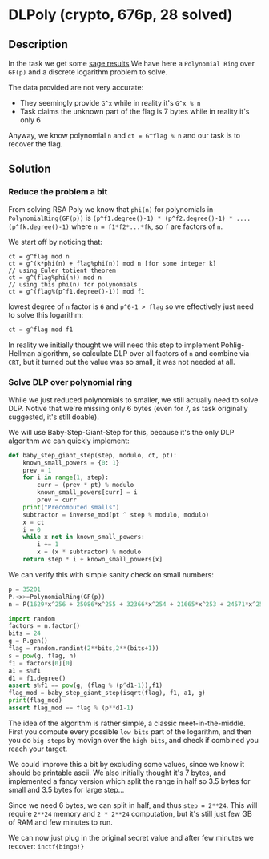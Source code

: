 # DLPoly (crypto, 676p, 28 solved)

## Description

In the task we get some [sage results](out.txt)
We have here a `Polynomial Ring` over `GF(p)` and a discrete logarithm problem to solve.

The data provided are not very accurate:

- They seemingly provide `G^x` while in reality it's `G^x % n`
- Task claims the unknown part of the flag is 7 bytes while in reality it's only 6

Anyway, we know polynomial `n` and `ct = G^flag % n` and our task is to recover the flag.

## Solution

### Reduce the problem a bit

From solving RSA Poly we know that `phi(n)` for polynomials in `PolynomialRing(GF(p))` is `(p^f1.degree()-1) * (p^f2.degree()-1) * ....(p^fk.degree()-1)` where `n = f1*f2*...*fk`, so `f` are factors of `n`.

We start off by noticing that:

```
ct = g^flag mod n
ct = g^(k*phi(n) + flag%phi(n)) mod n [for some integer k]
// using Euler totient theorem
ct = g^(flag%phi(n)) mod n
// using this phi(n) for polynomials
ct = g^(flag%(p^f1.degree()-1)) mod f1
```

lowest degree of `n` factor is `6` and `p^6-1 > flag` so we effectively just need to solve this logarithm:

```python
ct = g^flag mod f1
```

In reality we initially thought we will need this step to implement Pohlig-Hellman algorithm, so calculate DLP over all factors of `n` and combine via `CRT`, but it turned out the value was so small, it was not needed at all.

### Solve DLP over polynomial ring

While we just reduced polynomials to smaller, we still actually need to solve DLP.
Notive that we're missing only 6 bytes (even for 7, as task originally suggested, it's still doable).

We will use Baby-Step-Giant-Step for this, because it's the only DLP algorithm we can quickly implement:

```python
def baby_step_giant_step(step, modulo, ct, pt):
    known_small_powers = {0: 1}
    prev = 1
    for i in range(1, step):
        curr = (prev * pt) % modulo
        known_small_powers[curr] = i
        prev = curr
    print("Precomputed smalls")
    subtractor = inverse_mod(pt ^ step % modulo, modulo)
    x = ct
    i = 0
    while x not in known_small_powers:
        i += 1
        x = (x * subtractor) % modulo
    return step * i + known_small_powers[x]
```

We can verify this with simple sanity check on small numbers:

```python
p = 35201
P.<x>=PolynomialRing(GF(p))
n = P(1629*x^256 + 25086*x^255 + 32366*x^254 + 21665*x^253 + 24571*x^252 + 20588*x^251 + 17474*x^250 + 30654*x^249 + 31322*x^248 + 23385*x^247 + 14049*x^246 + 27853*x^245 + 18189*x^244 + 33130*x^243 + 29218*x^242 + 3412*x^241 + 28875*x^240 + 1550*x^239 + 15231*x^238 + 32794*x^237 + 8541*x^236 + 23025*x^235 + 21145*x^234 + 11858*x^233 + 34388*x^232 + 21092*x^231 + 22355*x^230 + 1768*x^229 + 5868*x^228 + 1502*x^227 + 30644*x^226 + 24646*x^225 + 32356*x^224 + 27350*x^223 + 34810*x^222 + 27676*x^221 + 24351*x^220 + 9218*x^219 + 27072*x^218 + 21176*x^217 + 2139*x^216 + 8244*x^215 + 1887*x^214 + 3854*x^213 + 24362*x^212 + 10981*x^211 + 14237*x^210 + 28663*x^209 + 32272*x^208 + 29911*x^207 + 13575*x^206 + 15955*x^205 + 5367*x^204 + 34844*x^203 + 15036*x^202 + 7662*x^201 + 16816*x^200 + 1051*x^199 + 16540*x^198 + 17738*x^197 + 10212*x^196 + 4180*x^195 + 33126*x^194 + 13014*x^193 + 16584*x^192 + 10139*x^191 + 27520*x^190 + 116*x^189 + 28199*x^188 + 31755*x^187 + 10917*x^186 + 28271*x^185 + 1152*x^184 + 6118*x^183 + 27171*x^182 + 14265*x^181 + 905*x^180 + 13776*x^179 + 854*x^178 + 5397*x^177 + 14898*x^176 + 1388*x^175 + 14058*x^174 + 6871*x^173 + 13508*x^172 + 3102*x^171 + 20438*x^170 + 29122*x^169 + 17072*x^168 + 23021*x^167 + 29879*x^166 + 28424*x^165 + 8616*x^164 + 21771*x^163 + 31878*x^162 + 33793*x^161 + 9238*x^160 + 23751*x^159 + 24157*x^158 + 17665*x^157 + 34015*x^156 + 9925*x^155 + 2981*x^154 + 24715*x^153 + 13223*x^152 + 1492*x^151 + 7548*x^150 + 13335*x^149 + 24773*x^148 + 15147*x^147 + 25234*x^146 + 24394*x^145 + 27742*x^144 + 29033*x^143 + 10247*x^142 + 22010*x^141 + 18634*x^140 + 27877*x^139 + 27754*x^138 + 13972*x^137 + 31376*x^136 + 17211*x^135 + 21233*x^134 + 5378*x^133 + 27022*x^132 + 5107*x^131 + 15833*x^130 + 27650*x^129 + 26776*x^128 + 7420*x^127 + 20235*x^126 + 2767*x^125 + 2708*x^124 + 31540*x^123 + 16736*x^122 + 30955*x^121 + 14959*x^120 + 13171*x^119 + 5450*x^118 + 20204*x^117 + 18833*x^116 + 33989*x^115 + 25970*x^114 + 767*x^113 + 16400*x^112 + 34931*x^111 + 7923*x^110 + 33965*x^109 + 12199*x^108 + 11788*x^107 + 19343*x^106 + 33039*x^105 + 13476*x^104 + 15822*x^103 + 20921*x^102 + 25100*x^101 + 9771*x^100 + 5272*x^99 + 34002*x^98 + 16026*x^97 + 23104*x^96 + 33331*x^95 + 11944*x^94 + 5428*x^93 + 11838*x^92 + 30854*x^91 + 18595*x^90 + 5226*x^89 + 23614*x^88 + 5611*x^87 + 34572*x^86 + 17035*x^85 + 16199*x^84 + 26755*x^83 + 10270*x^82 + 25206*x^81 + 30800*x^80 + 21714*x^79 + 2088*x^78 + 3785*x^77 + 9626*x^76 + 25706*x^75 + 24807*x^74 + 31605*x^73 + 5292*x^72 + 17836*x^71 + 32529*x^70 + 33088*x^69 + 16369*x^68 + 18195*x^67 + 22227*x^66 + 8839*x^65 + 27975*x^64 + 10464*x^63 + 29788*x^62 + 15770*x^61 + 31095*x^60 + 276*x^59 + 25968*x^58 + 14891*x^57 + 23490*x^56 + 34563*x^55 + 29778*x^54 + 26719*x^53 + 28613*x^52 + 1633*x^51 + 28335*x^50 + 18278*x^49 + 33901*x^48 + 13451*x^47 + 30759*x^46 + 19192*x^45 + 31002*x^44 + 11733*x^43 + 29274*x^42 + 11756*x^41 + 6880*x^40 + 11492*x^39 + 7151*x^38 + 28624*x^37 + 29566*x^36 + 33986*x^35 + 5726*x^34 + 5040*x^33 + 14730*x^32 + 7443*x^31 + 12168*x^30 + 24201*x^29 + 20390*x^28 + 15087*x^27 + 18193*x^26 + 19798*x^25 + 32514*x^24 + 25252*x^23 + 15090*x^22 + 2653*x^21 + 29310*x^20 + 4037*x^19 + 6440*x^18 + 16789*x^17 + 1891*x^16 + 20592*x^15 + 11890*x^14 + 25769*x^13 + 29259*x^12 + 23814*x^11 + 17565*x^10 + 16797*x^9 + 34151*x^8 + 20893*x^7 + 2807*x^6 + 209*x^5 + 3217*x^4 + 8801*x^3 + 21964*x^2 + 16286*x + 12050)

import random
factors = n.factor()
bits = 24
g = P.gen()
flag = random.randint(2**bits,2**(bits+1))
s = pow(g, flag, n)
f1 = factors[0][0]
a1 = s%f1
d1 = f1.degree()
assert s%f1 == pow(g, (flag % (p^d1-1)),f1)
flag_mod = baby_step_giant_step(isqrt(flag), f1, a1, g)
print(flag_mod)
assert flag_mod == flag % (p**d1-1)
```

The idea of the algorithm is rather simple, a classic meet-in-the-middle.
First you compute every possible `low bits` part of the logarithm, and then you do `big steps` by movign over the `high bits`, and check if combined you reach your target.

We could improve this a bit by excluding some values, since we know it should be printable ascii.
We also initially thought it's 7 bytes, and implemented a fancy version which split the range in half so 3.5 bytes for small and 3.5 bytes for large step...

Since we need 6 bytes, we can split in half, and thus `step = 2**24`.
This will require `2**24` memory and `2 * 2**24` computation, but it's still just few GB of RAM and few minutes to run.

We can now just plug in the original secret value and after few minutes we recover: `inctf{bingo!}`
